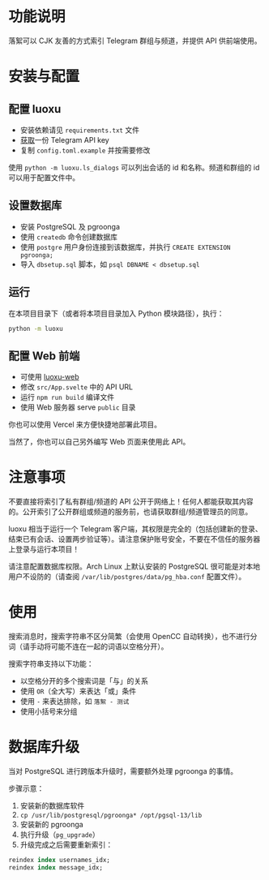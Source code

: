 功能说明
====

落絮可以 CJK 友善的方式索引 Telegram 群组与频道，并提供 API 供前端使用。

安装与配置
====

配置 luoxu
----

* 安装依赖请见 `requirements.txt` 文件
* [获取](https://core.telegram.org/api/obtaining_api_id)一份 Telegram API key
* 复制 `config.toml.example` 并按需要修改

使用 `python -m luoxu.ls_dialogs` 可以列出会话的 id 和名称。频道和群组的 id 可以用于配置文件中。

设置数据库
----

* 安装 PostgreSQL 及 pgroonga
* 使用 `createdb` 命令创建数据库
* 使用 `postgre` 用户身份连接到该数据库，并执行 `CREATE EXTENSION pgroonga;`
* 导入 `dbsetup.sql` 脚本，如 `psql DBNAME < dbsetup.sql`

运行
----

在本项目目录下（或者将本项目目录加入 Python 模块路径），执行：

```sh
python -m luoxu
```

配置 Web 前端
----

* 可使用 [luoxu-web](https://github.com/lilydjwg/luoxu-web)
* 修改 `src/App.svelte` 中的 API URL
* 运行 `npm run build` 编译文件
* 使用 Web 服务器 serve `public` 目录

你也可以使用 Vercel 来方便快捷地部署此项目。

当然了，你也可以自己另外编写 Web 页面来使用此 API。

注意事项
====

不要直接将索引了私有群组/频道的 API 公开于网络上！任何人都能获取其内容的。公开索引了公开群组或频道的服务前，也请获取群组/频道管理员的同意。

luoxu 相当于运行一个 Telegram 客户端，其权限是完全的（包括创建新的登录、结束已有会话、设置两步验证等）。请注意保护账号安全，不要在不信任的服务器上登录与运行本项目！

请注意配置数据库权限。Arch Linux 上默认安装的 PostgreSQL 很可能是对本地用户不设防的（请查阅 `/var/lib/postgres/data/pg_hba.conf` 配置文件）。

使用
====

搜索消息时，搜索字符串不区分简繁（会使用 OpenCC 自动转换），也不进行分词（请手动将可能不连在一起的词语以空格分开）。

搜索字符串支持以下功能：

* 以空格分开的多个搜索词是「与」的关系
* 使用 `OR`（全大写）来表达「或」条件
* 使用 `-` 来表达排除，如 `落絮 - 测试`
* 使用小括号来分组

数据库升级
====

当对 PostgreSQL 进行跨版本升级时，需要额外处理 pgroonga 的事情。

步骤示意：

1. 安装新的数据库软件
2. `cp /usr/lib/postgresql/pgroonga* /opt/pgsql-13/lib`
3. 安装新的 pgroonga
4. 执行升级（`pg_upgrade`）
5. 升级完成之后需要重新索引：

```sql
reindex index usernames_idx;
reindex index message_idx;
```
